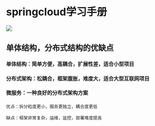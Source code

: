 # springcloud学习手册

<img src='/assets/img/weifuwu.png'>

## 单体结构，分布式结构的优缺点
#### 单体结构：简单方便，高耦合，扩展性差，适合小型项目
#### 分布式架构：松耦合，框架腹胀，难度大，适合大型互联网项目
#### 微服务：一种良好的分布式架构方案

    优点：拆分粒度更小，服务更独立，耦合度更低

    缺点：框架非常复杂，运维，监控，部署难度提高